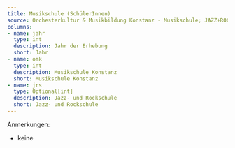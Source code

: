 ```yaml
---
title: Musikschule (SchülerInnen)
source: Orchesterkultur & Musikbildung Konstanz - Musikschule; JAZZ+ROCKSCHULE KONSTANZ e.V.
columns:
- name: jahr
  type: int
  description: Jahr der Erhebung
  short: Jahr
- name: omk
  type: int
  description: Musikschule Konstanz
  short: Musikschule Konstanz
- name: jrs
  type: Optional[int]
  description: Jazz- und Rockschule
  short: Jazz- und Rockschule
---
```

Anmerkungen:

- keine
